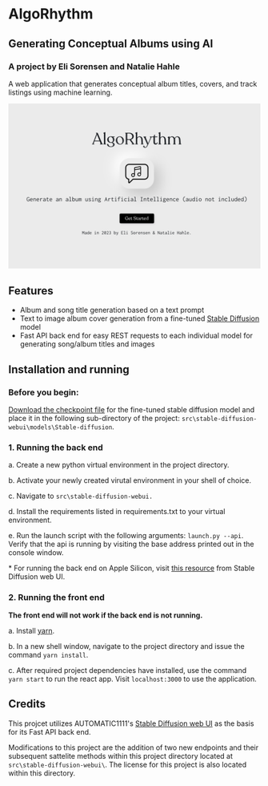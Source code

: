 # AlgoRhythm
## Generating Conceptual Albums using AI
### A project by Eli Sorensen and Natalie Hahle

A web application that generates conceptual album titles, covers, and track listings using machine learning.

![](readme-header.png)

## Features
* Album and song title generation based on a text prompt
* Text to image album cover generation from a fine-tuned [Stable Diffusion](https://huggingface.co/spaces/stabilityai/stable-diffusion) model
* Fast API back end for easy REST requests to each individual model for generating song/album titles and images

## Installation and running

### Before you begin:
[Download the checkpoint file](https://drive.google.com/file/d/1-3xTe0AJgS9BYKKvju528WFS4Le4sZrk/view?usp=share_link) for the fine-tuned stable diffusion model and place it in the following sub-directory of the project: `src\stable-diffusion-webui\models\Stable-diffusion`.

### 1. Running the back end

a. Create a new python virtual environment in the project directory. 

b. Activate your newly created virutal environment in your shell of choice.

c. Navigate to `src\stable-diffusion-webui.`

d. Install the requirements listed in requirements.txt to your virtual environment.

e. Run the launch script with the following arguments: `launch.py --api`. Verify that the api is running by visiting the base address printed out in the console window.

\* For running the back end on Apple Silicon, visit [this resource](https://github.com/AUTOMATIC1111/stable-diffusion-webui/wiki/Installation-on-Apple-Silicon) from Stable Diffusion web UI.


### 2. Running the front end

**The front end will not work if the back end is not running.**

a. Install [yarn](https://yarnpkg.com).

b. In a new shell window, navigate to the project directory and issue the command `yarn install`.

c. After required project dependencies have installed, use the command `yarn start` to run the react app. Visit `localhost:3000` to use the application.

## Credits

This projcet utilizes AUTOMATIC1111's [Stable Diffusion web UI](https://github.com/AUTOMATIC1111/stable-diffusion-webui) as the basis for its Fast API back end.

Modifications to this project are the addition of two new endpoints and their subsequent sattelite methods within this project directory located at `src\stable-diffusion-webui\`. The license for this project is also located within this directory.



